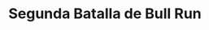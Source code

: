 ﻿---
title: "Segunda Batalla de Bull Run"
permalink: periodes_840.html
layout: periode
dataInici: 1862-08-28
dataFi: 1862-08-30
sidebar: periodes
pares:
  - 321:
    title: "Guerra de Secesión Americana"
    dataInici: "(1861-04-12)"
    dataFi: "(1865-04-09)"

fills:
jocsPrincipals:
  - title: "August Fury"
    bggId: 8888
    dataInici: 
    dataFi: 

jocsEscenaris:
jocsEpoca:
  - title: "Three Battles of Manassas"
    bggId: 13403
    escenari: "2nd Manassas"
    dataInici: 
    dataFi: 

jocsEpocaEscenaris:
  - title: "Battle Cry"
    bggId: 551
    escenari: "Brawner's Farm--28th August, 1862"
    dataInici: 1862-08-28
    dataFi: 

---
